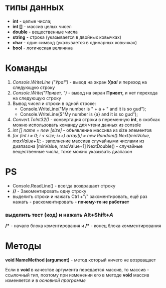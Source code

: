# типы данных
* __int__ - целые числа;
* __int []__ - массив целых чисел
* __double__ - вещественные числа
* __string__ - строка (указывается в двойных ковычках)
* __char__ - один симвод (указывается в одинарных ковычках)
* __bool__ - логическая величина


# Команды
1. *Console.WriteLine ("Ура!")* - вывод на экран __*Ура!*__ и переход на следующую строку
2. *Console.Write("Привет, ")* - вывод на экран __Привет,__ и нет перехода на следующую строку
3. Вывод чисел и строки в одной строке:
    * Console.WriteLine("My number is " + a + " and it is so gud");
    * Console.WriteLine($"My number is {a} and it is so gud");
4. *Convert.ToInt32()* - конвертация строки в переменную __int__, в скобках можно использовать команду для чтени данных из console 
5. *int [] name = new [size]* - объявление массива из size элементов
6. *for (int i = 0; i < size; i++)*
        *array[i] = new Random().Next(minValue, maxValue+1);* - заполнение массива случайными числами из диапазона [minValue, maxValue+1]
        NextDouble() - случайные вещественные числа, тоже можно указывать диапазон
        


# PS
* Console.ReadLine() - всегда возвращает строку
* __//__ - Закоментировать одну строку
* выделить строки и нажать Ctrl +"/" закоментировать, ещё раз нажать - раскоментировать - __почему-то не работает__

### выделить тест (код) и нажать __Alt+Shift+*A*__

__/*__ - начало блока коментирования и __/*__ - конец блока комментирования

# Методы

__void NameMethod (argument)__ - метод который ничего не возрващает

Если в __void__ в качестве аргумента передается массив, то массив - ссылочный тип, поэтому при изменении его в методе __void__ массив изменяется и в *основной программе*